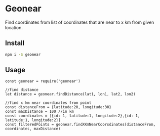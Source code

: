 # Geonear
Find coordinates from list of coordinates that are near to x km from given location.
## Install
```bash
npm i -S geonear
```
## Usage
```
const geonear = require('geonear')

//find distance
let distance = geonear.findDistance(lat1, lon1, lat2, lon2)

//find x km near coordinates from point
const distanceFrom = {latitude:20, longitude:30}
const maxDistance = 100 //in km
const coordinates = [{id: 1, latitude:1, longitude:2},{id: 1, latitude:1, longitude:2}]
const filteredPoints = geonear.findXKmNearCoorsdinates(distanceFrom, coordinates, maxDistance)
```
